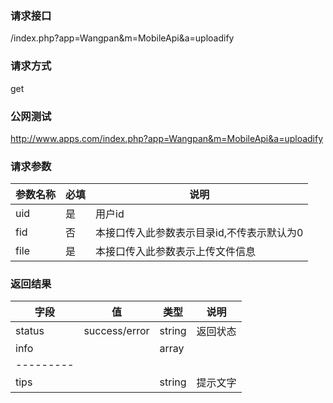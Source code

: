 ### **请求接口**
/index.php?app=Wangpan&m=MobileApi&a=uploadify

### **请求方式**
get

### **公网测试**
http://www.apps.com/index.php?app=Wangpan&m=MobileApi&a=uploadify

### **请求参数**

| 参数名称   |必填 |     说明   |
|----------- |-----|------------|
| uid        | 是  |   用户id   |
| fid  | 否  |   本接口传入此参数表示目录id,不传表示默认为0  |
| file  | 是  |   本接口传入此参数表示上传文件信息  |


### **返回结果**
|字段       |值             |类型    |说明        |
| --------- |--------       |--------|--------   |
|status     |success/error  |string  |返回状态    |
|info       |               |array  |    |
|---------| | | |
|tips| | string | 提示文字  |